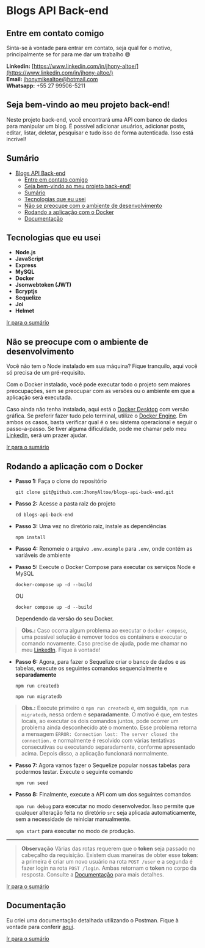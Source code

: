 # Blogs API Back-end

## Entre em contato comigo

Sinta-se à vontade para entrar em contato, seja qual for o motivo, principalmente se for para me dar um trabalho 😄

**Linkedin:** [https://www.linkedin.com/in/jhony-altoe/](https://www.linkedin.com/in/jhony-altoe/)<br />
**Email:** jhonymikealtoe@hotmail.com<br />
**Whatsapp:** +55 27 99506-5211

## Seja bem-vindo ao meu projeto back-end!

Neste projeto back-end, você encontrará uma API com banco de dados para manipular um blog. É possível adicionar usuários, adicionar posts, editar, listar, deletar, pesquisar e tudo isso de forma autenticada. Isso está incrível!

## Sumário
- [Blogs API Back-end](#blogs-api-back-end)
  - [Entre em contato comigo](#entre-em-contato-comigo)
  - [Seja bem-vindo ao meu projeto back-end!](#seja-bem-vindo-ao-meu-projeto-back-end)
  - [Sumário](#sumário)
  - [Tecnologias que eu usei](#tecnologias-que-eu-usei)
  - [Não se preocupe com o ambiente de desenvolvimento](#não-se-preocupe-com-o-ambiente-de-desenvolvimento)
  - [Rodando a aplicação com o Docker](#rodando-a-aplicação-com-o-docker)
  - [Documentação](#documentação)

## Tecnologias que eu usei
- **Node.js**
- **JavaScript**
- **Express**
- **MySQL**
- **Docker**
- **Jsonwebtoken (JWT)**
- **Bcryptjs**
- **Sequelize**
- **Joi**
- **Helmet**

[Ir para o sumário](#sumário)

## Não se preocupe com o ambiente de desenvolvimento

Você não tem o Node instalado em sua máquina? Fique tranquilo, aqui você só precisa de um pré-requisito.

Com o Docker instalado, você pode executar todo o projeto sem maiores preocupações, sem se preocupar com as versões ou o ambiente em que a aplicação será executada.

Caso ainda não tenha instalado, aqui está o [Docker Desktop](https://docs.docker.com/desktop/) com versão gráfica. Se preferir fazer tudo pelo terminal, utilize o [Docker Engine](https://docs.docker.com/engine/). Em ambos os casos, basta verificar qual é o seu sistema operacional e seguir o passo-a-passo. Se tiver alguma dificuldade, pode me chamar pelo meu [LinkedIn](https://www.linkedin.com/in/jhony-altoe/), será um prazer ajudar.

[Ir para o sumário](#sumário)

## Rodando a aplicação com o Docker
- **Passo 1:** Faça o clone do repositório

  `git clone git@github.com:JhonyAltoe/blogs-api-back-end.git`

- **Passo 2:** Acesse a pasta raiz do projeto

  `cd blogs-api-back-end`
  
- **Passo 3:** Uma vez no diretório raiz, instale as dependências

  `npm install`

- **Passo 4:** Renomeie o arquivo `.env.example` para `.env`, onde contém as variáveis de ambiente

- **Passo 5:** Execute o Docker Compose para executar os serviços Node e MySQL

  `docker-compose up -d --build`
  
  OU
  
  `docker compose up -d --build`

  Dependendo da versão do seu Docker.

> **Obs.:** Caso ocorra algum problema ao executar o `docker-compose`, uma possível solução é remover todos os containers e executar o comando novamente. Caso precise de ajuda, pode me chamar no meu [LinkedIn](https://www.linkedin.com/in/jhony-altoe/). Fique à vontade!

- **Passo 6:** Agora, para fazer o Sequelize criar o banco de dados e as tabelas, execute os seguintes comandos sequencialmente e **separadamente**

  `npm run createdb`
  
  `npm run migratedb`

> **Obs.:** Execute primeiro o `npm run createdb` e, em seguida, `npm run migratedb`, nessa ordem e **separadamente**. O motivo é que, em testes locais, ao executar os dois comandos juntos, pode ocorrer um problema ainda desconhecido até o momento. Esse problema retorna a mensagem `ERROR: Connection lost: The server closed the connection.` e normalmente é resolvido com várias tentativas consecutivas ou executando separadamente, conforme apresentado acima. Depois disso, a aplicação funcionará normalmente.

- **Passo 7:** Agora vamos fazer o Sequelize popular nossas tabelas para podermos testar. Execute o seguinte comando

  `npm run seed`

- **Passo 8:** Finalmente, execute a API com um dos seguintes comandos

  `npm run debug` para executar no modo desenvolvedor. Isso permite que qualquer alteração feita no diretório `src` seja aplicada automaticamente, sem a necessidade de reiniciar manualmente.
  
  `npm start` para executar no modo de produção.

___
> **Observação**
> Várias das rotas requerem que o **token** seja passado no cabeçalho da requisição. Existem duas maneiras de obter esse **token**: a primeira é criar um novo usuário na rota `POST /user` e a segunda é fazer login na rota `POST /login`. Ambas retornam o **token** no corpo da resposta. Consulte a [Documentação](https://documenter.getpostman.com/view/23798069/2s83zjt3te) para mais detalhes.

[Ir para o sumário](#sumário)

## Documentação
Eu criei uma documentação detalhada utilizando o Postman. Fique à vontade para conferir [aqui](https://documenter.getpostman.com/view/23798069/2s83zjt3te).

[Ir para o sumário](#sumário)